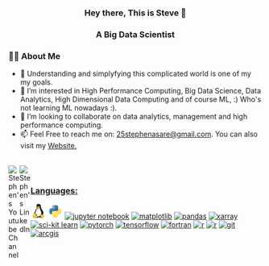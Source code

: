<!--![counter](https://p_RRCgv9m.m.pipedream.net)-->
<h3 align="center">
Hey there, This is Steve 👋
</h3>
<h3 align="center">A Big Data Scientist</h3>

### 👨‍💻 About Me
- 🔭 Understanding and simplyfying this complicated world is one of my my goals.
- 👀 I’m interested in High Performance Computing, Big Data Science, Data Analytics, High Dimensional Data Computing and of course ML, :) Who's not learning ML nowadays :).
- 💞️ I’m looking to collaborate on data analytics, management and high performance computing. 
- 📫 Feel Free to reach me on: 25stephenasare@gmail.com. You can also visit my <a href="https://stephen-asare.github.io" alt="Website"> Website. 

<br/>
<a href="https://www.youtube.com/channel">
  <img align="left" alt="Stephen's Youtube Channel" width="22px" src="https://cdn.jsdelivr.net/npm/simple-icons@v3/icons/youtube.svg" />
</a>
 <a href="linkedin.com/in/stephen-asare-92a230194">
  <img align="left" alt="Stephen's LinkedIn" width="22px" src="https://cdn.jsdelivr.net/npm/simple-icons@v3/icons/linkedin.svg" />
  
<br/>


### Languages:

[<img src="https://raw.githubusercontent.com/devicons/devicon/master/icons/linux/linux-original.svg" alt="linux" width="30" height="30"/>](https://www.linux.org/)
[<img src="https://raw.githubusercontent.com/devicons/devicon/master/icons/python/python-original.svg" alt="python" width="30" height="30"/>](https://www.python.org)
[<img src="https://cdn.jsdelivr.net/gh/devicons/devicon/icons/jupyter/jupyter-original-wordmark.svg" alt="jupyter notebook" width="30" height="30"/>](#)
[<img src="https://upload.wikimedia.org/wikipedia/fr/3/37/Logo_Matplotlib.svg" alt="matplotlib" width="30" height="30"/>](https://matplotlib.org/)
[<img src="https://upload.wikimedia.org/wikipedia/commons/e/ed/Pandas_logo.svg" alt="pandas" width="30" height="30"/>](https://pandas.pydata.org/)
[<img src="https://xarray.dev/xarray-datastructure.png" alt="xarray" width="40" height="40"/>](https://xarray.dev/)
[<img src="https://upload.wikimedia.org/wikipedia/commons/0/05/Scikit_learn_logo_small.svg" alt="sci-kit learn" width="30" height="30"/>](https://scikit-learn.org/)
[<img src="https://www.vectorlogo.zone/logos/pytorch/pytorch-icon.svg" alt="pytorch" width="30" height="30"/>](https://pytorch.org/)
[<img src="https://www.vectorlogo.zone/logos/tensorflow/tensorflow-icon.svg" alt="tensorflow" width="30" height="30"/>](https://www.tensorflow.org/)
[<img src="https://vectorwiki.com/images/R3kOH__fortran.svg" alt="fortran" width="30" height="30"/>](https://fortran-lang.org/)
[<img src="https://www.vectorlogo.zone/logos/r-project/r-project-icon.svg" alt="r" width="30" height="30"/>](https://www.gnu.org/software/bash/)
[<img src="https://www.vectorlogo.zone/logos/gnu_bash/gnu_bash-icon.svg" alt="r" width="30" height="30"/>](https://www.r-project.org/)
[<img src="https://www.vectorlogo.zone/logos/git-scm/git-scm-icon.svg" alt="git" width="30" height="30"/>](https://git-scm.com/)
[<img src="https://upload.wikimedia.org/wikipedia/commons/d/df/ArcGIS_logo.png" alt="arcgis" width="30" height="30"/>](https://www.arcgis.com/)


<!-- ## 📈 My Github Stats
![GitHub stats](https://github-readme-stats.vercel.app/api?username=stephen-asare&show_icons=true&theme=transparent&rank_icon=github) >




### Visitors Count
<img align="left" src = "https://profile-counter.glitch.me/25stephen/count.svg" alt ="Loading">

!Bye
- <!---
25Stephen/25Stephen is a ✨ special ✨ repository because its `README.md` (this file) appears on your GitHub profile.
You can click the Preview link to take a look at your changes.
--->

